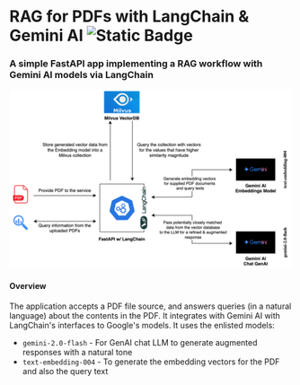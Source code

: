 # RAG for PDFs with LangChain & Gemini AI ![Static Badge](https://img.shields.io/badge/status-WIP-blue)

### A simple FastAPI app implementing a RAG workflow with Gemini AI models via LangChain

![Simple RAG Model](docs/simple_rag_lc_arch.png)

#### Overview
The application accepts a PDF file source, and answers queries (in a natural language) about the contents in the PDF. It integrates with Gemini AI with LangChain's interfaces to Google's models.
It uses the enlisted models:
- `gemini-2.0-flash` - For GenAI chat LLM to generate augmented responses with a natural tone
- `text-embedding-004` - To generate the embedding vectors for the PDF and also the query text
